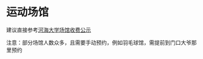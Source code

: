 # 运动场馆

建议直接参考[河海大学场馆收费公示](https://zcc.hhu.edu.cn/2021/0106/c15113a218206/page.htm)

注意：部分场馆人数众多，且需要手动预约，例如羽毛球馆，需提前到门口大爷那里预约
